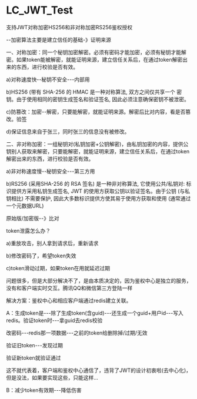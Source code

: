 # LC_JWT_Test
支持JWT对称加密HS256和非对称加密RS256鉴权授权

--加密算法主要是建立信任的基础-》证明来源

一、对称加密：同一个秘钥加密解密。必须有密码才能加密，必须有秘钥才能解密。如果token能被解密，就能证明来源，建立信任关系后，在通过token解密出来的东西，进行校验是否有效。
  
  a)对称速度快--秘钥不安全---内部用
  
  b)HS256 (带有 SHA-256 的 HMAC 是一种对称算法, 双方之间仅共享一个 密钥。由于使用相同的密钥生成签名和验证签名, 因此必须注意确保密钥不被泄密。
  
  c)防篡改：加密--解密，只要能解密，就能证明来源。解密后比对内容，看是否篡改。验签
  
  d)保证信息来自于张三，同时张三的信息没有被修改。

二、非对称加密：一组秘钥对(私钥加密+公钥解密)，由私钥加密的内容，提供公钥别人获取来解密，只要能解密，就能证明来源，建立信任关系后，在通过token解密出来的东西，进行校验是否有效。
  
  a)非对称速度慢--秘钥安全---第三方用
  
  b)RS256 (采用SHA-256 的 RSA 签名) 是一种非对称算法, 它使用公共/私钥对: 标识提供方采用私钥生成签名, JWT 的使用方获取公钥以验证签名。由于公钥 (与私钥相比) 不需要保护, 因此大多数标识提供方使其易于使用方获取和使用 (通常通过一个元数据URL)

原始版/加密版--》比对


token泄露怎么办？
  
  a)重放攻击，别人拿到请求后，重新请求
  
  b)修改密码了，希望token失效
  
  c)token滑动过期，如果token在用就延迟过期

问题很多，但是大部分解决不了，是由本质决定的，因为鉴权中心是独立的服务，没有和客户端实时交互。腾讯QQ和微信第三方登陆一样

解决方案：鉴权中心和相应客户端通过redis建立关联。

A：生成token是---除了生成token(含guid)---还生成一个guid+用户id---写入redis。验证token时---拿guid去redis校验

改密码---redis那一项数据---之前的token给删除掉/过期/无效

验证旧token---发现过期

验证新token就验证通过

这不就代表着，客户端和鉴权中心通信了，违背了JWT的设计初衷啦(去中心化)，但是没法，如果要实现这些，只能这样...

B：减少token有效期---降低伤害







